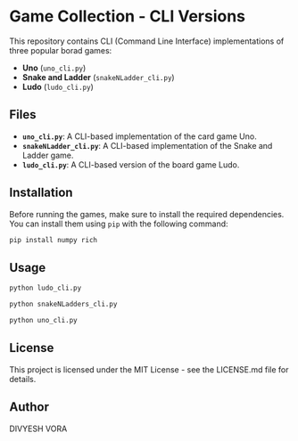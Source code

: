 # Game Collection - CLI Versions

This repository contains CLI (Command Line Interface) implementations of three popular borad games:
- **Uno** (`uno_cli.py`)
- **Snake and Ladder** (`snakeNLadder_cli.py`)
- **Ludo** (`ludo_cli.py`)

## Files

- **`uno_cli.py`**: A CLI-based implementation of the card game Uno.
- **`snakeNLadder_cli.py`**: A CLI-based implementation of the Snake and Ladder game.
- **`ludo_cli.py`**: A CLI-based version of the board game Ludo.

## Installation

Before running the games, make sure to install the required dependencies. You can install them using `pip` with the following command:

```bash
pip install numpy rich
```
## Usage
```bash
python ludo_cli.py
```
```bash
python snakeNLadders_cli.py
```
```bash
python uno_cli.py
```

## License
This project is licensed under the MIT License - see the LICENSE.md file for details.

## Author
DIVYESH VORA